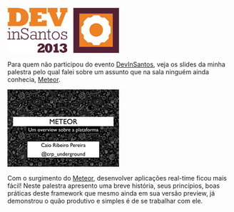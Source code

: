 [![DevInSantos](images/devinsantos.png "DevInSantos")](http://www.devinsantos.com.br/)

Para quem não participou do evento [DevInSantos](http://www.devinsantos.com.br/), veja os slides da minha palestra pelo qual falei sobre um assunto que na sala ninguém ainda conhecia, [Meteor](http://meteor.com).

[![Meteor - Um overview sobre a plataforma](images/speakerdeck-meteor.jpg "Meteor - Um overview sobre a plataforma")](https://speakerdeck.com/caioribeiropereira/meteor-um-overview-sobre-a-plataforma)

Com o surgimento do [Meteor](http://meteor.com), desenvolver aplicações real-time ficou mais fácil! Neste palestra apresento uma breve história, seus princípios, boas práticas deste framework que mesmo ainda em sua versão preview, já demonstrou o quão produtivo e simples é de se trabalhar com ele.